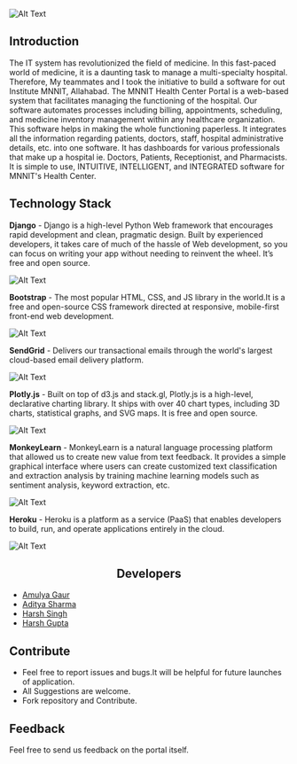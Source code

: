 ![Alt Text](https://res.cloudinary.com/practicaldev/image/fetch/s--Gd1J8K7I--/c_imagga_scale,f_auto,fl_progressive,h_420,q_auto,w_1000/https://res.cloudinary.com/practicaldev/image/fetch/s--T-qHraYD--/c_imagga_scale%2Cf_auto%2Cfl_progressive%2Ch_420%2Cq_auto%2Cw_1000/https://dev-to-uploads.s3.amazonaws.com/i/wo9forac2vnio6x25ctv.png)

## Introduction

The IT system has revolutionized the field of medicine. In this fast-paced world of medicine, it is a daunting task to manage a multi-specialty hospital. Therefore, My teammates and I took the initiative to build a software for out Institute MNNIT, Allahabad. The MNNIT Health Center Portal is a web-based system that facilitates managing the functioning of the hospital.
Our software automates processes including billing, appointments, scheduling, and medicine inventory management within any healthcare organization. This software helps in making the whole functioning paperless. It integrates all the information regarding patients, doctors, staff, hospital administrative details, etc. into one software. It has dashboards for various professionals that make up a hospital ie. Doctors, Patients, Receptionist, and Pharmacists. It is simple to use, INTUITIVE, INTELLIGENT, and INTEGRATED software for MNNIT's Health Center.

## Technology Stack

<b>Django</b> - Django is a high-level Python Web framework that encourages rapid development and clean, pragmatic design. Built by experienced developers, it takes care of much of the hassle of Web development, so you can focus on writing your app without needing to reinvent the wheel. It’s free and open source.

![Alt Text](https://dev-to-uploads.s3.amazonaws.com/i/c9qpc4ek3cmzevqm0lfo.jpeg)

<b>Bootstrap</b> - The most popular HTML, CSS, and JS library in the world.It is a free and open-source CSS framework directed at responsive, mobile-first front-end web development.

![Alt Text](https://dev-to-uploads.s3.amazonaws.com/i/s8sir8nx4fc2zqayi3fq.png)

<b>SendGrid</b> - Delivers our transactional emails through the world's largest cloud-based email delivery platform.

![Alt Text](https://dev-to-uploads.s3.amazonaws.com/i/tt98m0zmwkllrzffenzp.png)

<b>Plotly.js</b> - Built on top of d3.js and stack.gl, Plotly.js is a high-level, declarative charting library. It ships with over 40 chart types, including 3D charts, statistical graphs, and SVG maps.
It is free and open source.

![Alt Text](https://dev-to-uploads.s3.amazonaws.com/i/wlz3qjhi9na0wop5xur7.png)

<b>MonkeyLearn</b> - MonkeyLearn is a natural language processing platform that allowed us to create new value from text feedback. It provides a simple graphical interface where users can create customized text classification and extraction analysis by training machine learning models such as sentiment analysis, keyword extraction, etc.

![Alt Text](https://dev-to-uploads.s3.amazonaws.com/i/tn26v6q2gymerj6axlhc.png)

<b>Heroku</b> - Heroku is a platform as a service (PaaS) that enables developers to build, run, and operate applications entirely in the cloud.

![Alt Text](https://dev-to-uploads.s3.amazonaws.com/i/ksx4iiwta9u15f63t5ha.png)

## <center><b>Developers</b></center>

<ul>
  <li> <a href="https://github.com/amulyagaur">Amulya Gaur</a></li>
  <li> <a href="https://github.com/zoop-ad">Aditya Sharma</a></li>
  <li> <a href="https://github.com/rickyric395">Harsh Singh</a></li>
  <li> <a href="https://www.facebook.com/profile.php?id=100049720301343">Harsh Gupta</a></li>
</ul>

## Contribute

<ul>
  <li>Feel free to report issues and bugs.It will be helpful for future launches of application.</li>
  <li>All Suggestions are welcome.</li>
  <li>Fork repository and Contribute.</li>
</ul>

## Feedback

Feel free to send us feedback on the portal itself.

